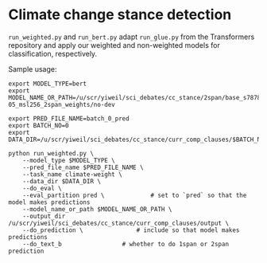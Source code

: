# Climate change stance detection

`run_weighted.py` and `run_bert.py` adapt `run_glue.py` from the Transformers repository and apply our weighted and non-weighted models for classification, respectively. 

Sample usage:
```
export MODEL_TYPE=bert
export MODEL_NAME_OR_PATH=/u/scr/yiweil/sci_debates/cc_stance/2span/base_s787846414_lr1e-05_msl256_2span_weights/no-dev

export PRED_FILE_NAME=batch_0_pred
export BATCH_NO=0
export DATA_DIR=/u/scr/yiweil/sci_debates/cc_stance/curr_comp_clauses/$BATCH_NO

python run_weighted.py \
	--model_type $MODEL_TYPE \
	--pred_file_name $PRED_FILE_NAME \
	--task_name climate-weight \
	--data_dir $DATA_DIR \
	--do_eval \
	--eval_partition pred \ 			# set to `pred` so that the model makes predictions
	--model_name_or_path $MODEL_NAME_OR_PATH \ 	
	--output_dir /u/scr/yiweil/sci_debates/cc_stance/curr_comp_clauses/output \
	--do_prediction \ 				# include so that model makes predictions
	--do_text_b					# whether to do 1span or 2span prediction
```